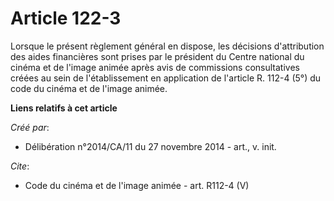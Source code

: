 # Article 122-3

Lorsque le présent règlement général en dispose, les décisions d'attribution des aides financières sont prises par le
président du Centre national du cinéma et de l'image animée après avis de commissions consultatives créées au sein de
l'établissement en application de l'article R. 112-4 (5°) du code du cinéma et de l'image animée.

**Liens relatifs à cet article**

_Créé par_:

  - Délibération n°2014/CA/11 du 27 novembre 2014 - art., v. init.

_Cite_:

  - Code du cinéma et de l'image animée - art. R112-4 (V)
